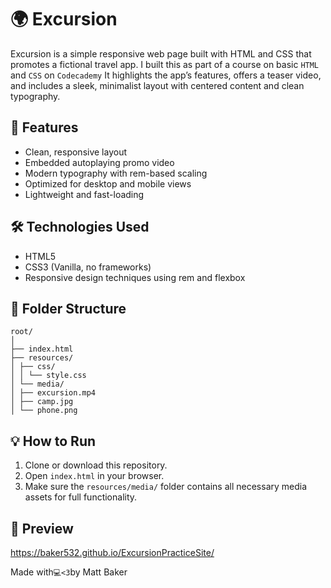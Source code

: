# 🌍 Excursion

Excursion is a simple responsive web page built with HTML and CSS that promotes a fictional travel app. I built this as part of a course on basic `HTML` and `CSS` on `Codecademy` It highlights the app’s features, offers a teaser video, and includes a sleek, minimalist layout with centered content and clean typography.

## 🚀 Features

- Clean, responsive layout
- Embedded autoplaying promo video
- Modern typography with rem-based scaling
- Optimized for desktop and mobile views
- Lightweight and fast-loading

## 🛠 Technologies Used

- HTML5
- CSS3 (Vanilla, no frameworks)
- Responsive design techniques using rem and flexbox

## 📁 Folder Structure
```
root/
│
├── index.html
├── resources/
│ ├── css/
│ │ └── style.css
│ └── media/
│ ├── excursion.mp4
│ ├── camp.jpg
│ └── phone.png
```

## 💡 How to Run

1. Clone or download this repository.
2. Open `index.html` in your browser.
3. Make sure the `resources/media/` folder contains all necessary media assets for full functionality.

## 📸 Preview

https://baker532.github.io/ExcursionPracticeSite/

Made with` 💻<3 `by Matt Baker




